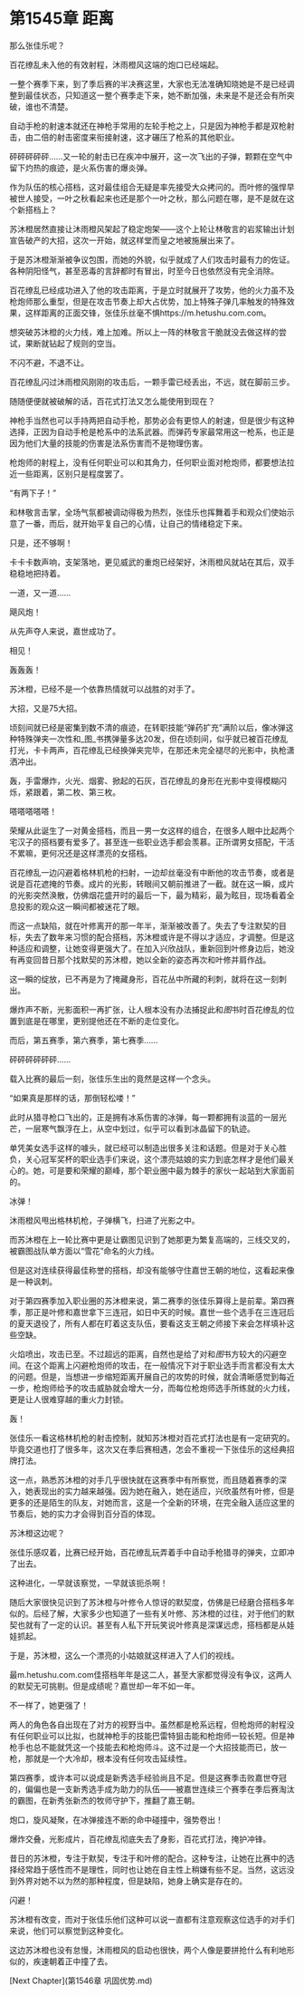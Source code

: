# 第1545章 距离

那么张佳乐呢？

百花缭乱未入他的有效射程，沐雨橙风这端的炮口已经端起。

一整个赛季下来，到了季后赛的半决赛这里，大家也无法准确知晓她是不是已经调整到最佳状态，只知道这一整个赛季走下来，她不断加强，未来是不是还会有所突破，谁也不清楚。

自动手枪的射速本就还在神枪手常用的左轮手枪之上，只是因为神枪手都是双枪射击，由二倍的射击密度来衔接射速，这才碾压了枪系的其他职业。

砰砰砰砰砰……又一轮的射击已在疾冲中展开，这一次飞出的子弹，颗颗在空气中留下灼热的痕迹，是火系伤害的爆炎弹。

作为队伍的核心搭档，这对最佳组合无疑是率先接受大众拷问的。而叶修的强悍早被世人接受，一叶之秋看起来也还是那个一叶之秋，那么问题在哪，是不是就在这个新搭档上？

苏沐橙居然直接让沐雨橙风架起了稳定炮架——这个上轮让林敬言的岩浆输出计划宣告破产的大招，这次一开始，就这样堂而皇之地被施展出来了。

于是苏沐橙渐渐被争议包围，而她的外貌，似乎就成了人们攻击时最有力的佐证。各种阴阳怪气，甚至恶毒的言辞都时有冒出，时至今日也依然没有完全消除。

百花缭乱已经成功进入了他的攻击距离，于是立时就展开了攻势，他的火力虽不及枪炮师那么重型，但是在攻击节奏上却大占优势，加上特殊子弹几率触发的特殊效果，这样距离的正面交锋，张佳乐丝毫不惧https://m.hetushu.com.com。

想突破苏沐橙的火力线，难上加难。所以上一阵的林敬言干脆就没去做这样的尝试，果断就钻起了规则的空当。

不闪不避，不退不让。

百花缭乱闪过沐雨橙风刚刚的攻击后，一颗手雷已经丢出，不远，就在脚前三步。

随随便便就被破解的话，百花式打法又怎么能使用到现在？

神枪手当然也可以手持两把自动手枪，那势必会有更惊人的射速，但是很少有这种选择，正因为自动手枪是枪系中的法系武器。而弹药专家最常用这一枪系，也正是因为他们大量的技能的伤害是法系伤害而不是物理伤害。

枪炮师的射程上，没有任何职业可以和其角力，任何职业面对枪炮师，都要想法拉近一些距离，区别只是程度罢了。

“有两下子！”

和林敬言击掌，全场气氛都被调动得极为热烈，张佳乐也挥舞着手和观众们使始示意了一番，而后，就开始平复自己的心情，让自己的情绪稳定下来。

只是，还不够啊！

卡卡卡数声响，支架落地，更见威武的重炮已经架好，沐雨橙风就站在其后，双手稳稳地把持着。

一道，又一道……

飓风炮！

从先声夺人来说，嘉世成功了。

相见！

轰轰轰！

苏沐橙，已经不是一个依靠热情就可以战胜的对手了。

大招，又是75大招。

顷刻间就已经是密集到数不清的痕迹，在转职技能“弹药扩充”满阶以后，像冰弹这种特殊弹夹一次性和_图_书携弹量多达20发，但在顷刻间，似乎就已被百花缭乱打光，卡卡两声，百花缭乱已经换弹夹完毕，在那还未完全褪尽的光影中，执枪潇洒冲出。

轰，手雷爆炸，火光、烟雾、掀起的石灰，百花缭乱的身形在光影中变得模糊闪烁，紧跟着，第二枚、第三枚。

嗒嗒嗒嗒嗒！

荣耀从此诞生了一对黄金搭档，而且一男一女这样的组合，在很多人眼中比起两个宅汉子的搭档要有爱多了。甚至连一些职业选手都会羡慕。正所谓男女搭配，干活不累嘛，更何况还是这样漂亮的女搭档。

百花缭乱一边闪避着格林机枪的扫射，一边却丝毫没有中断他的攻击节奏，或者是说是百花遮掩的节奏。成片的光影，转眼间又朝前推进了一截。就在这一瞬，成片的光影突然涣散，仿佛烟花盛开时的最后一下，最为精彩，最为眩目，现场看着全息投影的观众这一瞬间都被迷花了眼。

而这一点缺陷，就在叶修离开的那一年半，渐渐被改善了。失去了专注默契的目标，失去了数年来习惯的配合搭档，苏沐橙或许是不得以才适应，才调整。但是这种适应和调整，让她变得更强大了。在加入兴欣战队，重新回到叶修身边后，她没有再变回昔日那个找默契的苏沐橙，她以全新的姿态再次和叶修并肩作战。

这一瞬的绽放，已不再是为了掩藏身形，百花丛中所藏的利刺，就将在这一刻刺出。

爆炸声不断，光影面积一再扩张，让人根本没有办法捕捉此和*图*书时百花缭乱的位置到底是在哪里，更别提他还在不断的走位变化。

而后，第五赛季，第六赛季，第七赛季……

砰砰砰砰砰砰……

载入比赛的最后一刻，张佳乐生出的竟然是这样一个念头。

“如果真是那样的话，那倒轻松喽！”

此时从猎寻枪口飞出的，正是拥有冰系伤害的冰弹，每一颗都拥有淡蓝的一层光芒，一层寒气飘浮在上，从空中划过，似乎可以看到冰晶留下的轨迹。

单凭美女选手这样的噱头，就已经可以制造出很多关注和话题。但是对于关心胜负，关心冠军奖杯的职业选手们来说，这个漂亮姑娘的实力到底怎样才是他们最关心的。她，可是要和荣耀的巅峰，那个职业圈中最为棘手的家伙一起站到大家面前的。

冰弹！

沐雨橙风甩出格林机枪，子弹横飞，扫进了光影之中。

而苏沐橙在上一轮比赛中更是让霸图见识到了她那更为繁复高端的，三线交叉的，被霸图战队单方面以“雪花”命名的火力线。

但是这对连续获得最佳称誉的搭档，却没有能够守住嘉世王朝的地位，这看起来像是一种讽刺。

对于第四赛季加入职业圈的苏沐橙来说，第二赛季的张佳乐算得上是前辈。第四赛季，那正是叶修和嘉世拿下三连冠，如日中天的时候。嘉世一些个选手在三连冠后的夏天退役了，所有人都在盯着这支队伍，要看这支王朝之师接下来会怎样填补这些空缺。

火焰喷出，攻击已至。不过超远的距离，自然也是给了对和*图*书方较大的闪避空间。在这个距离上闪避枪炮师的攻击，在一般情况下对于职业选手而言都没有太大的问题。但是，当想进一步缩短距离开展自己的攻势的时候，就会清晰感觉到每近一步，枪炮师给予的攻击威胁就会增大一分，而每位枪炮师选手所练就的火力线，更是让人很难穿越的重火力封锁。

轰！

张佳乐一看这格林机枪的射击控制，就知苏沐橙对百花式打法也是有一定研究的。毕竟交道也打了很多年，这次又在季后赛相遇，怎会不重视一下张佳乐的这经典招牌打法。

这一点，熟悉苏沐橙的对手几乎很快就在这赛季中有所察觉，而且随着赛季的深入，她表现出的实力越来越强。因为她在融入，她在适应，兴欣虽然有叶修，但是更多的还是陌生的队友，对她而言，这是一个全新的环境，在完全融入适应这里的节奏后，她的实力才会得到百分百的体现。

苏沐橙这边呢？

张佳乐感叹着，比赛已经开始，百花缭乱玩弄着手中自动手枪猎寻的弹夹，立即冲了出去。

这种进化，一早就该察觉，一早就该扼杀啊！

随后大家很快见识到了苏沐橙与叶修令人惊讶的默契度，仿佛是已经磨合搭档多年似的。后经了解，大家多少也知道了一些有关叶修、苏沐橙的过往，对于他们的默契也就有了一定的认识。甚至有人私下开玩笑说叶修真是深谋远虑，搭档都是从娃娃抓起。

于是，苏沐橙，这么一个漂亮的小姑娘就这样进入了人们的视线。

最m.hetushu.com.com佳搭档年年是这二人，甚至大家都觉得没有争议，这两人的默契无可挑剔。但是成绩呢？嘉世却一年不如一年。

不一样了，她更强了！

两人的角色各自出现在了对方的视野当中。虽然都是枪系远程，但枪炮师的射程没有任何职业可以比拟，也就神枪手的技能巴雷特狙击能和枪炮师一较长短。但是神枪手也总不能就凭这一个技能去和枪炮师斗。这不过是一个大招技能而已，放一枪，那就是一个大冷却，根本没有任何攻击延续性。

第四赛季，或许本可以说成是新秀选手经验尚且不足。但是这赛季击败嘉世夺冠的，偏偏也是一支新秀选手成为助力的队伍——被嘉世连续三个赛季在季后赛淘汰的霸图，在新秀张新杰的牧师守护下，推翻了嘉王朝。

炮口，旋风凝聚，在冰弹接连不断的命中碰撞中，强势卷出！

爆炸交叠，光影成片，百花缭乱彻底失去了身影，百花式打法，掩护冲锋。

昔日的苏沐橙，专注于默契，专注于和叶修的配合。这种专注，让她在比赛中的选择经常趋于感性而不是理性，同时也让她在自主性上稍嫌有些不足。当然，这远没到外界对她不以为然的那种程度，但是缺陷，她身上确实是存在的。

闪避！

苏沐橙有改变，而对于张佳乐他们这种可以说一直都有注意观察这位选手的对手们来说，他们可以察觉到这种变化。

这边苏沐橙也没有怠慢，沐雨橙风的启动也很快，两个人像是要拼抢什么有利地形似的，疾速朝着正中撞了去。



[Next Chapter](第1546章 巩固优势.md)